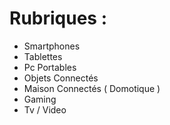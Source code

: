 # Rubriques :

+ Smartphones
+ Tablettes
+ Pc Portables
+ Objets Connectés
+ Maison Connectés ( Domotique )
+ Gaming
+ Tv / Video
